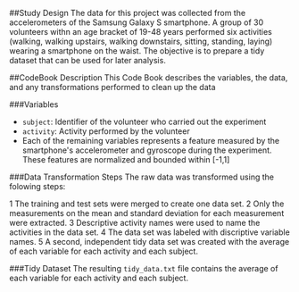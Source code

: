 ##Study Design
The data for this project was collected from the accelerometers of the Samsung Galaxy S smartphone. A group of 30 volunteers withn an age bracket of 19-48 years performed six activities (walking, walking upstairs, walking downstairs, sitting, standing, laying) wearing a smartphone on the waist. The objective is to prepare a tidy dataset that can be used for later analysis.

##CodeBook Description
This Code Book describes the variables, the data, and any transformations performed to clean up the data

###Variables
- `subject`: Identifier of the volunteer who carried out the experiment
- `activity`: Activity performed by the volunteer
- Each of the remaining variables represents a feature measured by the smartphone's accelerometer and gyroscope during the experiment. These features are normalized and bounded within [-1,1]

###Data Transformation Steps
The raw data was transformed using the folowing steps:

1 The training and test sets were merged to create one data set.
2 Only the measurements on the mean and standard deviation for each measurement were extracted.
3 Descriptive activity names were used to name the activities in the data set.
4 The data set was labeled with discriptive variable names.
5 A second, independent tidy data set was created with the average of each variable for each activity and each subject.

###Tidy Dataset
The resulting `tidy_data.txt` file contains the average of each variable for each activity and each subject.